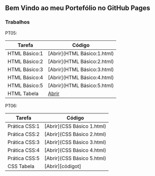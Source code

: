 ## Bem Vindo ao meu Portefólio no GitHub Pages


### Trabalhos

PT05:

| Tarefa | Código |
| ------ | ------ |
| HTML Básico:1 | [Abrir](HTML Básico:1.html) |
| HTML Básico:2 | [Abrir](HTML Básico:2.html) |
| HTML Básico:3 | [Abrir](HTML Básico:3.html) |
| HTML Básico:4 | [Abrir](HTML Básico:4.html) |
| HTML Básico:5 | [Abrir](HTML Básico:5.html) |
| HTML Tabela | [Abrir](tabela.html) |

PT06:

| Tarefa | Código |
| ------ | ------ |
| Prática CSS:1 | [Abrir](CSS Básico 1.html) |
| Prática CSS:2 | [Abrir](CSS Básico 2.html) |
| Prática CSS:3 | [Abrir](CSS Básico 3.html) |
| Prática CSS:4 | [Abrir](CSS Básico 4.html) |
| Prática CSS:5 | [Abrir](CSS Básico 5.html) |
| CSS Tabela | [Abrir][códigot] |

